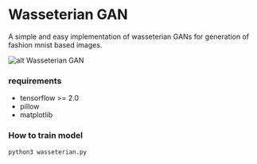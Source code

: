# Wasseterian GAN
A simple and easy implementation of wasseterian GANs for generation of fashion mnist based images.

![alt Wasseterian GAN](./wasseterian.gif "WGAN")

### requirements
- tensorflow >= 2.0
- pillow
- matplotlib

### How to train model
```
python3 wasseterian.py
```